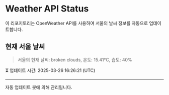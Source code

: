 
# Weather API Status

이 리포지토리는 OpenWeather API를 사용하여 서울의 날씨 정보를 자동으로 업데이트합니다.

## 현재 서울 날씨
> 서울의 현재 날씨: broken clouds, 온도: 15.41°C, 습도: 40%

⏳ 업데이트 시간: 2025-03-26 16:26:21 (UTC)

---
자동 업데이트 봇에 의해 관리됩니다.
